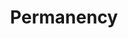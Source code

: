 ---
title: "Permanency"

spell:
  schools:
    - name:        "Universal"
      subschools:  []
      descriptors: []
  classes:
    - name:  "Sorcerer/Wizard"
      abbr:  "Sor/Wiz"
      level: 5
  components:         [V, S, XP]
  castingTime:        "2 rounds"
  range:              "See text"
  effect:             "See text"
  duration:           "Permanent; see text"
  savingThrow:        "None"
  spellResistance:    "No"
  xpCostSpecial:      "See tables above."
  description:        |
    This spell makes certain other spells permanent.

    Depending on the spell, you must be of a minimum caster level and must expend a number of XP.

    You can make the following spells permanent in regard to yourself.

    |---
    | Spell | Minimum Caster Level | XP Cost
    |-|-|-
    | {% spell_link arcane-sight %} | 11th | 1,500 XP
    | {% spell_link comprehend-languages %} | 9th | 500 XP
    | {% spell_link darkvision %} | 10th | 1,000 XP
    | {% spell_link detect-magic %} | 9th | 500 XP
    | {% spell_link read-magic %} | 9th | 500 XP
    | {% spell_link see-invisibility %} | 10th | 1,000 XP
    | {% spell_link tongues %} | 11th | 1,500 XP
    {: .table .table-bordered .table-hover }

    You cast the desired spell and then follow it with the {% spell_link permanency %} spell. You cannot cast these spells on other creatures. This application of {% spell_link permanency %} can be dispelled only by a caster of higher level than you were when you cast the spell.

    In addition to personal use, {% spell_link permanency %} can be used to make the following spells permanent on yourself, another creature, or an object (as appropriate).

    |---
    | Spell | Minimum Caster Level | XP Cost
    |-|-|-
    | {% spell_link enlarge-person %} | 9th | 500 XP
    | _enlarge person, greater_ | 13th | 2,500 XP
    | {% spell_link magic-fang %} | 9th | 500 XP
    | _magic fang, greater_ | 11th | 1,500 XP
    | {% spell_link reduce-person %} | 9th | 500 XP
    | _reduce person, greater_ | 13th | 2,500 XP
    | {% spell_link resistance %} | 9th | 500 XP
    | {% spell_link telepathic-bond %}<sup>1</sup> | 13th | 2,500 XP
    |===
    | <sup>1</sup> Only bonds two creatures per casting of {% spell_link permanency %}. |<
    {: .table .table-bordered .table-hover }

    Additionally, the following spells can be cast upon objects or areas only and rendered permanent.

    |---
    | Spell | Minimum Caster Level | XP Cost
    |-|-|-
    | {% spell_link alarm %} | 9th | 500 XP
    | {% spell_link animate-objects %} | 14th | 3,000 XP
    | {% spell_link dancing-lights %} | 9th | 500 XP
    | {% spell_link gate %} | 17th | 7,500 XP
    | {% spell_link ghost-sound %} | 9th | 500 XP
    | _gust of wind_ | 11th | 1,500 XP
    | {% spell_link invisibility %} | 10th | 1,000 XP
    | _mage's private sanctum_ | 13th | 2,500 XP
    | {% spell_link magic-mouth %} | 10th | 1,000 XP
    | {% spell_link phase-door %} | 15th | 3,500 XP
    | {% spell_link prismatic-sphere %} | 17th | 4,500 XP
    | {% spell_link prismatic-wall %} | 16th | 4,000 XP
    | {% spell_link shrink-item %} | 11th | 1,500 XP
    | {% spell_link solid-fog %} | 12th | 2,000 XP
    | {% spell_link stinking-cloud %} | 11th | 1,500 XP
    | {% spell_link symbol-of death-of death %}of death| 16th | 4,000 XP
    | {% spell_link symbol-of fear-of fear %}of fear| 14th | 3,000 XP
    | {% spell_link symbol-of insanity-of insanity %}of insanity| 16th | 4,000 XP
    | _symbol of pain_ | 13th | 2,500 XP
    | _symbol of persuasion_ | 14th | 3,000 XP
    | _symbol of sleep_ | 16th | 4,000 XP
    | _symbol of stunning_ | 15th | 3,500 XP
    | _symbol of weakness_ | 15th | 3,500 XP
    | {% spell_link teleportation-circle %} | 17th | 4,500 XP
    | {% spell_link wall-of fire-of fire %}of fire| 12th | 2,000 XP
    | {% spell_link wall-of-force %} | 13th | 2,500 XP
    | {% spell_link web %} | 10th | 1,000 XP
    {: .table .table-bordered .table-hover }

    Spells cast on other creatures, objects, or locations (not on you) are vulnerable to {% spell_link dispel-magic %} as normal.
---